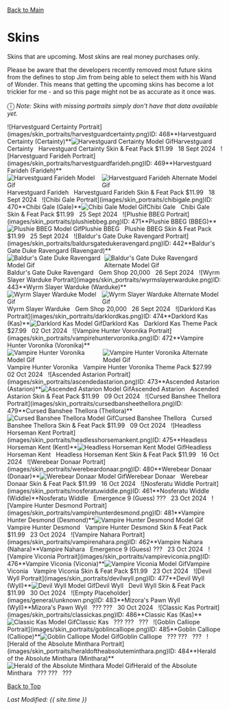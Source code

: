 [Back to Main](index.md)

# Skins

Skins that are upcoming. Most skins are real money purchases only.

Please be aware that the developers recently removed most future skins from the defines to stop Jim from being able to select them with his Wand of Wonder. This means that getting the upcoming skins has become a lot trickier for me - and so this page might not be as accurate as it once was.

<span style="font-size:1.2em;">ⓘ</span> *Note: Skins with missing portraits simply don't have that data available yet.*

<span class="skinTableColumn">
    <span class="skinTableRow">
        <span class="skinTableIcon">
            <span class="tooltipHolder" style="width:max-content">![Harvestguard Certainty Portrait](images/skin_portraits/harvestguardcertainty.png)<span class="featTooltipContents">ID: 468**Harvestguard Certainty (Certainty)**<img src="images/skin_models/harvestguardcertainty.gif" alt="Harvestguard Certainty Model Gif" style="width:auto;height:auto;max-width:100%;max-height:100%"></span></span>Harvestguard Certainty
        </span>
        <span class="skinTableSource">
            <span style="margin-left: 8px;">Harvestguard Certainty Skin & Feat Pack</span>
        </span>
        <span class="skinTableCost">
            <span style="margin-right: 8px;">$11.99</span>
        </span>
        <span class="skinTableDate">
            <span style="margin-right: 8px;">18 Sept 2024</span>
        </span>
    </span>
    <span class="skinTableRow">
        <span class="skinTableIcon">
            <span class="tooltipHolder" style="width:max-content">![Harvestguard Farideh Portrait](images/skin_portraits/harvestguardfarideh.png)<span class="featTooltipContents">ID: 469**Harvestguard Farideh (Farideh)**<span style="display:flex;flex-direction:row"><img src="images/skin_models/harvestguardfarideh.gif" alt="Harvestguard Farideh Model Gif" style="width:auto;height:auto;max-width:100%;max-height:100%"><img src="images/skin_models/harvestguardfarideh-flames.gif" alt="Harvestguard Farideh Alternate Model Gif" style="width:auto;height:auto;max-width:100%;max-height:100%"></span></span></span>Harvestguard Farideh
        </span>
        <span class="skinTableSource">
            <span style="margin-left: 8px;">Harvestguard Farideh Skin & Feat Pack</span>
        </span>
        <span class="skinTableCost">
            <span style="margin-right: 8px;">$11.99</span>
        </span>
        <span class="skinTableDate">
            <span style="margin-right: 8px;">18 Sept 2024</span>
        </span>
    </span>
    <span class="skinTableRow">
        <span class="skinTableIcon">
            <span class="tooltipHolder" style="width:max-content">![Chibi Gale Portrait](images/skin_portraits/chibigale.png)<span class="featTooltipContents">ID: 470**Chibi Gale (Gale)**<img src="images/skin_models/chibigale.gif" alt="Chibi Gale Model Gif" style="width:auto;height:auto;max-width:100%;max-height:100%"></span></span>Chibi Gale
        </span>
        <span class="skinTableSource">
            <span style="margin-left: 8px;">Chibi Gale Skin & Feat Pack</span>
        </span>
        <span class="skinTableCost">
            <span style="margin-right: 8px;">$11.99</span>
        </span>
        <span class="skinTableDate">
            <span style="margin-right: 8px;">25 Sept 2024</span>
        </span>
    </span>
    <span class="skinTableRow">
        <span class="skinTableIcon">
            <span class="tooltipHolder" style="width:max-content">![Plushie BBEG Portrait](images/skin_portraits/plushiebbeg.png)<span class="featTooltipContents">ID: 471**Plushie BBEG (BBEG)**<img src="images/skin_models/plushiebbeg.gif" alt="Plushie BBEG Model Gif" style="width:auto;height:auto;max-width:100%;max-height:100%"></span></span>Plushie BBEG
        </span>
        <span class="skinTableSource">
            <span style="margin-left: 8px;">Plushie BBEG Skin & Feat Pack</span>
        </span>
        <span class="skinTableCost">
            <span style="margin-right: 8px;">$11.99</span>
        </span>
        <span class="skinTableDate">
            <span style="margin-right: 8px;">25 Sept 2024</span>
        </span>
    </span>
    <span class="skinTableRow">
        <span class="skinTableIcon">
            <span class="tooltipHolder" style="width:max-content">![Baldur's Gate Duke Ravengard Portrait](images/skin_portraits/baldursgatedukeravengard.png)<span class="featTooltipContents">ID: 442**Baldur's Gate Duke Ravengard (Ravengard)**<span style="display:flex;flex-direction:row"><img src="images/skin_models/baldursgatedukeravengard.gif" alt="Baldur's Gate Duke Ravengard Model Gif" style="width:auto;height:auto;max-width:100%;max-height:100%"><img src="images/skin_models/baldursgatedukeravengard-enflamed.gif" alt="Baldur's Gate Duke Ravengard Alternate Model Gif" style="width:auto;height:auto;max-width:100%;max-height:100%"></span></span></span>Baldur's Gate Duke Ravengard
        </span>
        <span class="skinTableSource">
            <span style="margin-left: 8px;">Gem Shop</span>
        </span>
        <span class="skinTableCost">
            <span style="margin-right: 8px;">20,000</span>
        </span>
        <span class="skinTableDate">
            <span style="margin-right: 8px;">26 Sept 2024</span>
        </span>
    </span>
    <span class="skinTableRow">
        <span class="skinTableIcon">
            <span class="tooltipHolder" style="width:max-content">![Wyrm Slayer Warduke Portrait](images/skin_portraits/wyrmslayerwarduke.png)<span class="featTooltipContents">ID: 443**Wyrm Slayer Warduke (Warduke)**<span style="display:flex;flex-direction:row"><img src="images/skin_models/wyrmslayerwarduke.gif" alt="Wyrm Slayer Warduke Model Gif" style="width:auto;height:auto;max-width:100%;max-height:100%"><img src="images/skin_models/wyrmslayerwarduke-flame_tongue.gif" alt="Wyrm Slayer Warduke Alternate Model Gif" style="width:auto;height:auto;max-width:100%;max-height:100%"></span></span></span>Wyrm Slayer Warduke
        </span>
        <span class="skinTableSource">
            <span style="margin-left: 8px;">Gem Shop</span>
        </span>
        <span class="skinTableCost">
            <span style="margin-right: 8px;">20,000</span>
        </span>
        <span class="skinTableDate">
            <span style="margin-right: 8px;">26 Sept 2024</span>
        </span>
    </span>
    <span class="skinTableRow">
        <span class="skinTableIcon">
            <span class="tooltipHolder" style="width:max-content">![Darklord Kas Portrait](images/skin_portraits/darklordkas.png)<span class="featTooltipContents">ID: 474**Darklord Kas (Kas)**<img src="images/skin_models/darklordkas.gif" alt="Darklord Kas Model Gif" style="width:auto;height:auto;max-width:100%;max-height:100%"></span></span>Darklord Kas
        </span>
        <span class="skinTableSource">
            <span style="margin-left: 8px;">Darklord Kas Theme Pack</span>
        </span>
        <span class="skinTableCost">
            <span style="margin-right: 8px;">$27.99</span>
        </span>
        <span class="skinTableDate">
            <span style="margin-right: 8px;">02 Oct 2024</span>
        </span>
    </span>
    <span class="skinTableRow">
        <span class="skinTableIcon">
            <span class="tooltipHolder" style="width:max-content">![Vampire Hunter Voronika Portrait](images/skin_portraits/vampirehuntervoronika.png)<span class="featTooltipContents">ID: 472**Vampire Hunter Voronika (Voronika)**<span style="display:flex;flex-direction:row"><img src="images/skin_models/vampirehuntervoronika.gif" alt="Vampire Hunter Voronika Model Gif" style="width:auto;height:auto;max-width:100%;max-height:100%"><img src="images/skin_models/vampirehuntervoronika-darklord.gif" alt="Vampire Hunter Voronika Alternate Model Gif" style="width:auto;height:auto;max-width:100%;max-height:100%"></span></span></span>Vampire Hunter Voronika
        </span>
        <span class="skinTableSource">
            <span style="margin-left: 8px;">Vampire Hunter Voronika Theme Pack</span>
        </span>
        <span class="skinTableCost">
            <span style="margin-right: 8px;">$27.99</span>
        </span>
        <span class="skinTableDate">
            <span style="margin-right: 8px;">02 Oct 2024</span>
        </span>
    </span>
    <span class="skinTableRow">
        <span class="skinTableIcon">
            <span class="tooltipHolder" style="width:max-content">![Ascended Astarion Portrait](images/skin_portraits/ascendedastarion.png)<span class="featTooltipContents">ID: 473**Ascended Astarion (Astarion)**<img src="images/skin_models/ascendedastarion.gif" alt="Ascended Astarion Model Gif" style="width:auto;height:auto;max-width:100%;max-height:100%"></span></span>Ascended Astarion
        </span>
        <span class="skinTableSource">
            <span style="margin-left: 8px;">Ascended Astarion Skin & Feat Pack</span>
        </span>
        <span class="skinTableCost">
            <span style="margin-right: 8px;">$11.99</span>
        </span>
        <span class="skinTableDate">
            <span style="margin-right: 8px;">09 Oct 2024</span>
        </span>
    </span>
    <span class="skinTableRow">
        <span class="skinTableIcon">
            <span class="tooltipHolder" style="width:max-content">![Cursed Banshee Thellora Portrait](images/skin_portraits/cursedbansheethellora.png)<span class="featTooltipContents">ID: 479**Cursed Banshee Thellora (Thellora)**<img src="images/skin_models/cursedbansheethellora.gif" alt="Cursed Banshee Thellora Model Gif" style="width:auto;height:auto;max-width:100%;max-height:100%"></span></span>Cursed Banshee Thellora
        </span>
        <span class="skinTableSource">
            <span style="margin-left: 8px;">Cursed Banshee Thellora Skin & Feat Pack</span>
        </span>
        <span class="skinTableCost">
            <span style="margin-right: 8px;">$11.99</span>
        </span>
        <span class="skinTableDate">
            <span style="margin-right: 8px;">09 Oct 2024</span>
        </span>
    </span>
    <span class="skinTableRow">
        <span class="skinTableIcon">
            <span class="tooltipHolder" style="width:max-content">![Headless Horseman Kent Portrait](images/skin_portraits/headlesshorsemankent.png)<span class="featTooltipContents">ID: 475**Headless Horseman Kent (Kent)**<img src="images/skin_models/headlesshorsemankent.gif" alt="Headless Horseman Kent Model Gif" style="width:auto;height:auto;max-width:100%;max-height:100%"></span></span>Headless Horseman Kent
        </span>
        <span class="skinTableSource">
            <span style="margin-left: 8px;">Headless Horseman Kent Skin & Feat Pack</span>
        </span>
        <span class="skinTableCost">
            <span style="margin-right: 8px;">$11.99</span>
        </span>
        <span class="skinTableDate">
            <span style="margin-right: 8px;">16 Oct 2024</span>
        </span>
    </span>
    <span class="skinTableRow">
        <span class="skinTableIcon">
            <span class="tooltipHolder" style="width:max-content">![Werebear Donaar Portrait](images/skin_portraits/werebeardonaar.png)<span class="featTooltipContents">ID: 480**Werebear Donaar (Donaar)**<img src="images/skin_models/werebeardonaar.gif" alt="Werebear Donaar Model Gif" style="width:auto;height:auto;max-width:100%;max-height:100%"></span></span>Werebear Donaar
        </span>
        <span class="skinTableSource">
            <span style="margin-left: 8px;">Werebear Donaar Skin & Feat Pack</span>
        </span>
        <span class="skinTableCost">
            <span style="margin-right: 8px;">$11.99</span>
        </span>
        <span class="skinTableDate">
            <span style="margin-right: 8px;">16 Oct 2024</span>
        </span>
    </span>
    <span class="skinTableRow">
        <span class="skinTableIcon">
            <span class="tooltipHolder" style="width:max-content">![Nosferatu Widdle Portrait](images/skin_portraits/nosferatuwiddle.png)<span class="featTooltipContents">ID: 461**Nosferatu Widdle (Widdle)**</span></span>Nosferatu Widdle
        </span>
        <span class="skinTableSource">
            <span style="margin-left: 8px;">Emergence 9 (Guess)</span>
        </span>
        <span class="skinTableCost">
            <span style="margin-right: 8px;">???</span>
        </span>
        <span class="skinTableDate">
            <span style="margin-right: 8px;">23 Oct 2024</span>
        </span>
    </span>
    <span class="skinTableRow">
        <span class="skinTableIcon">
            <span class="tooltipHolder" style="width:max-content">![Vampire Hunter Desmond Portrait](images/skin_portraits/vampirehunterdesmond.png)<span class="featTooltipContents">ID: 481**Vampire Hunter Desmond (Desmond)**<img src="images/skin_models/vampirehunterdesmond.gif" alt="Vampire Hunter Desmond Model Gif" style="width:auto;height:auto;max-width:100%;max-height:100%"></span></span>Vampire Hunter Desmond
        </span>
        <span class="skinTableSource">
            <span style="margin-left: 8px;">Vampire Hunter Desmond Skin & Feat Pack</span>
        </span>
        <span class="skinTableCost">
            <span style="margin-right: 8px;">$11.99</span>
        </span>
        <span class="skinTableDate">
            <span style="margin-right: 8px;">23 Oct 2024</span>
        </span>
    </span>
    <span class="skinTableRow">
        <span class="skinTableIcon">
            <span class="tooltipHolder" style="width:max-content">![Vampire Nahara Portrait](images/skin_portraits/vampirenahara.png)<span class="featTooltipContents">ID: 462**Vampire Nahara (Nahara)**</span></span>Vampire Nahara
        </span>
        <span class="skinTableSource">
            <span style="margin-left: 8px;">Emergence 9 (Guess)</span>
        </span>
        <span class="skinTableCost">
            <span style="margin-right: 8px;">???</span>
        </span>
        <span class="skinTableDate">
            <span style="margin-right: 8px;">23 Oct 2024</span>
        </span>
    </span>
    <span class="skinTableRow">
        <span class="skinTableIcon">
            <span class="tooltipHolder" style="width:max-content">![Vampire Viconia Portrait](images/skin_portraits/vampireviconia.png)<span class="featTooltipContents">ID: 476**Vampire Viconia (Viconia)**<img src="images/skin_models/vampireviconia.gif" alt="Vampire Viconia Model Gif" style="width:auto;height:auto;max-width:100%;max-height:100%"></span></span>Vampire Viconia
        </span>
        <span class="skinTableSource">
            <span style="margin-left: 8px;">Vampire Viconia Skin & Feat Pack</span>
        </span>
        <span class="skinTableCost">
            <span style="margin-right: 8px;">$11.99</span>
        </span>
        <span class="skinTableDate">
            <span style="margin-right: 8px;">23 Oct 2024</span>
        </span>
    </span>
    <span class="skinTableRow">
        <span class="skinTableIcon">
            <span class="tooltipHolder" style="width:max-content">![Devil Wyll Portrait](images/skin_portraits/devilwyll.png)<span class="featTooltipContents">ID: 477**Devil Wyll (Wyll)**<img src="images/skin_models/devilwyll.gif" alt="Devil Wyll Model Gif" style="width:auto;height:auto;max-width:100%;max-height:100%"></span></span>Devil Wyll
        </span>
        <span class="skinTableSource">
            <span style="margin-left: 8px;">Devil Wyll Skin & Feat Pack</span>
        </span>
        <span class="skinTableCost">
            <span style="margin-right: 8px;">$11.99</span>
        </span>
        <span class="skinTableDate">
            <span style="margin-right: 8px;">30 Oct 2024</span>
        </span>
    </span>
    <span class="skinTableRow">
        <span class="skinTableIcon">
            <span class="tooltipHolder" style="width:max-content">![Empty Placeholder](images/general/unknown.png)<span class="featTooltipContents">ID: 483**Mizora's Pawn Wyll (Wyll)**</span></span>Mizora's Pawn Wyll
        </span>
        <span class="skinTableSource">
            <span style="margin-left: 8px;">???</span>
        </span>
        <span class="skinTableCost">
            <span style="margin-right: 8px;">???</span>
        </span>
        <span class="skinTableDate">
            <span style="margin-right: 8px;">30 Oct 2024</span>
        </span>
    </span>
    <span class="skinTableRow">
        <span class="skinTableIcon">
            <span class="tooltipHolder" style="width:max-content">![Classic Kas Portrait](images/skin_portraits/classickas.png)<span class="featTooltipContents">ID: 486**Classic Kas (Kas)**<img src="images/skin_models/classickas.gif" alt="Classic Kas Model Gif" style="width:auto;height:auto;max-width:100%;max-height:100%"></span></span>Classic Kas
        </span>
        <span class="skinTableSource">
            <span style="margin-left: 8px;">???</span>
        </span>
        <span class="skinTableCost">
            <span style="margin-right: 8px;">???</span>
        </span>
        <span class="skinTableDate">
            <span style="margin-right: 8px;">???</span>
        </span>
    </span>
    <span class="skinTableRow">
        <span class="skinTableIcon">
            <span class="tooltipHolder" style="width:max-content">![Goblin Calliope Portrait](images/skin_portraits/goblincalliope.png)<span class="featTooltipContents">ID: 485**Goblin Calliope (Calliope)**<img src="images/skin_models/goblincalliope.gif" alt="Goblin Calliope Model Gif" style="width:auto;height:auto;max-width:100%;max-height:100%"></span></span>Goblin Calliope
        </span>
        <span class="skinTableSource">
            <span style="margin-left: 8px;">???</span>
        </span>
        <span class="skinTableCost">
            <span style="margin-right: 8px;">???</span>
        </span>
        <span class="skinTableDate">
            <span style="margin-right: 8px;">???</span>
        </span>
    </span>
    <span class="skinTableRow">
        <span class="skinTableIcon">
            <span class="tooltipHolder" style="width:max-content">![Herald of the Absolute Minthara Portrait](images/skin_portraits/heraldoftheabsoluteminthara.png)<span class="featTooltipContents">ID: 484**Herald of the Absolute Minthara (Minthara)**<img src="images/skin_models/heraldoftheabsoluteminthara.gif" alt="Herald of the Absolute Minthara Model Gif" style="width:auto;height:auto;max-width:100%;max-height:100%"></span></span>Herald of the Absolute Minthara
        </span>
        <span class="skinTableSource">
            <span style="margin-left: 8px;">???</span>
        </span>
        <span class="skinTableCost">
            <span style="margin-right: 8px;">???</span>
        </span>
        <span class="skinTableDate">
            <span style="margin-right: 8px;">???</span>
        </span>
    </span>
</span>

[Back to Top](#top)

*Last Modified: {{ site.time }}*